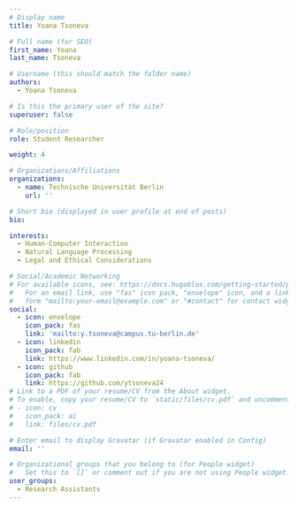 ```yaml
---
# Display name
title: Yoana Tsoneva

# Full name (for SEO)
first_name: Yoana
last_name: Tsoneva

# Username (this should match the folder name)
authors:
  - Yoana Tsoneva

# Is this the primary user of the site?
superuser: false

# Role/position
role: Student Researcher

weight: 4

# Organizations/Affiliations
organizations:
  - name: Technische Universität Berlin
    url: ''

# Short bio (displayed in user profile at end of posts)
bio: 

interests:
  - Human-Computer Interaction
  - Natural Language Processing
  - Legal and Ethical Considerations

# Social/Academic Networking
# For available icons, see: https://docs.hugoblox.com/getting-started/page-builder/#icons
#   For an email link, use "fas" icon pack, "envelope" icon, and a link in the
#   form "mailto:your-email@example.com" or "#contact" for contact widget.
social:
  - icon: envelope
    icon_pack: fas
    link: 'mailto:y.tsoneva@campus.tu-berlin.de'
  - icon: linkedin
    icon_pack: fab
    link: https://www.linkedin.com/in/yoana-tsoneva/
  - icon: github
    icon_pack: fab
    link: https://github.com/ytsoneva24
# Link to a PDF of your resume/CV from the About widget.
# To enable, copy your resume/CV to `static/files/cv.pdf` and uncomment the lines below.
# - icon: cv
#   icon_pack: ai
#   link: files/cv.pdf

# Enter email to display Gravatar (if Gravatar enabled in Config)
email: ''

# Organizational groups that you belong to (for People widget)
#   Set this to `[]` or comment out if you are not using People widget.
user_groups:
  - Research Assistants
---
```

